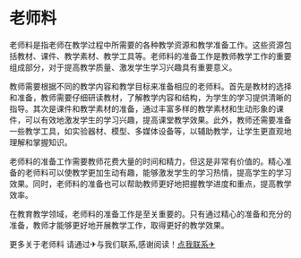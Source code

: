# 老师料

老师料是指老师在教学过程中所需要的各种教学资源和教学准备工作。这些资源包括教材、课件、教学素材、教学工具等。老师料的准备工作是教师教学工作的重要组成部分，对于提高教学质量、激发学生学习兴趣具有重要意义。

教师需要根据不同的教学内容和教学目标来准备相应的老师料。首先是教材的选择和准备，教师需要仔细研读教材，了解教学内容和结构，为学生的学习提供清晰的指导。其次是课件和教学素材的准备，通过丰富多样的教学素材和生动形象的课件，可以有效地激发学生的学习兴趣，提高课堂教学效果。此外，教师还需要准备一些教学工具，如实验器材、模型、多媒体设备等，以辅助教学，让学生更直观地理解和掌握知识。

老师料的准备工作需要教师花费大量的时间和精力，但这是非常有价值的。精心准备的老师料可以使教学更加生动有趣，能够激发学生的学习热情，提高学生的学习效果。同时，老师料的准备也可以帮助教师更好地把握教学进度和重点，提高教学效率。

在教育教学领域，老师料的准备工作是至关重要的。只有通过精心的准备和充分的准备，教师才能够更好地开展教学工作，取得更好的教学效果。

更多关于老师料 请通过✈与我们联系,感谢阅读！[点我联系✈](https://help.G208.com)